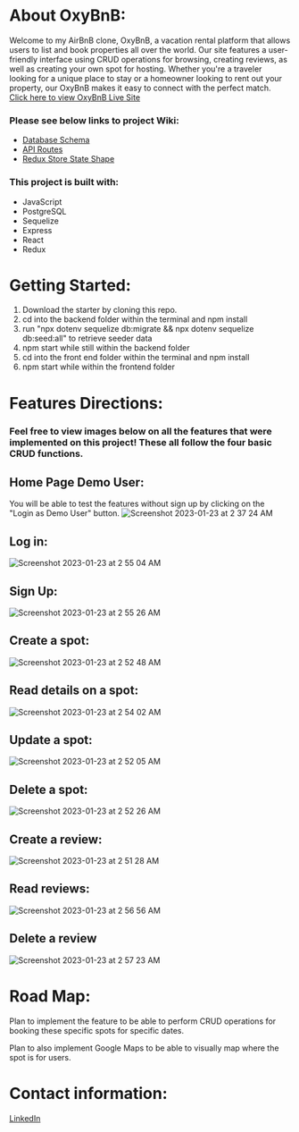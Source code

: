 # About OxyBnB:

Welcome to my AirBnB clone, OxyBnB, a vacation rental platform that allows users to list and book properties all over the world. Our site features a user-friendly interface using CRUD operations for browsing, creating reviews, as well as creating your own spot for hosting. Whether you're a traveler looking for a unique place to stay or a homeowner looking to rent out your property, our OxyBnB makes it easy to connect with the perfect match. [Click here to view OxyBnB Live Site](https://oxy-bnb.onrender.com)

### Please see below links to project Wiki:
* [Database Schema](https://github.com/ctam312/API-project/blob/main/backend/airbnb_dbdiagram.png)
* [API Routes](https://github.com/ctam312/API-project/tree/main/backend#readme)
* [Redux Store State Shape](https://github.com/ctam312/API-project/wiki/Airbnb-Redux-Store-Shape)

### This project is built with:
* JavaScript
* PostgreSQL
* Sequelize
* Express
* React
* Redux

# Getting Started:
1. Download the starter by cloning this repo.
2. cd into the backend folder within the terminal and npm install
3. run "npx dotenv sequelize db:migrate && npx dotenv sequelize db:seed:all" to retrieve seeder data
4. npm start while still within the backend folder
5. cd into the front end folder within the terminal and npm install
6. npm start while within the frontend folder

# Features Directions:

### Feel free to view images below on all the features that were implemented on this project! These all follow the four basic CRUD functions.

## Home Page Demo User:

You will be able to test the features without sign up by clicking on the "Login as Demo User" button.
![Screenshot 2023-01-23 at 2 37 24 AM](https://user-images.githubusercontent.com/90665180/213987509-7ce3c687-348c-441a-bedc-aa6dac3b6707.png)

## Log in:
![Screenshot 2023-01-23 at 2 55 04 AM](https://user-images.githubusercontent.com/90665180/213989795-f7e59a3b-2f8e-4ded-951f-9ae8ce88612b.png)

## Sign Up:
![Screenshot 2023-01-23 at 2 55 26 AM](https://user-images.githubusercontent.com/90665180/213989854-06c121f3-6999-489e-b76a-0bae98a7c39c.png)

## Create a spot:
![Screenshot 2023-01-23 at 2 52 48 AM](https://user-images.githubusercontent.com/90665180/213989498-020c7ead-df7f-424d-a6d4-74cb73dedc50.png)

## Read details on a spot:
![Screenshot 2023-01-23 at 2 54 02 AM](https://user-images.githubusercontent.com/90665180/213989650-1432f56b-2e18-4432-80f8-ccfda18d3740.png)

## Update a spot:
![Screenshot 2023-01-23 at 2 52 05 AM](https://user-images.githubusercontent.com/90665180/213989391-eab35d9b-5f46-4c3a-a851-b626ff97bcd6.png)

## Delete a spot:
![Screenshot 2023-01-23 at 2 52 26 AM](https://user-images.githubusercontent.com/90665180/213989430-329572a7-deba-4703-9ad3-d3bac5b5d22a.png)

## Create a review:
![Screenshot 2023-01-23 at 2 51 28 AM](https://user-images.githubusercontent.com/90665180/213989314-d1de4146-8482-4836-b5a4-d9891dce4e15.png)

## Read reviews:
![Screenshot 2023-01-23 at 2 56 56 AM](https://user-images.githubusercontent.com/90665180/213990125-314fe12e-1757-4ab6-9fcf-a6144726b6e2.png)

## Delete a review
![Screenshot 2023-01-23 at 2 57 23 AM](https://user-images.githubusercontent.com/90665180/213990218-3b021956-bf71-4e39-84c7-168bafe6a62e.png)

# Road Map:

Plan to implement the feature to be able to perform CRUD operations for booking these specific spots for specific dates.

Plan to also implement Google Maps to be able to visually map where the spot is for users.

# Contact information:
[LinkedIn](https://www.linkedin.com/in/ctam312/)




